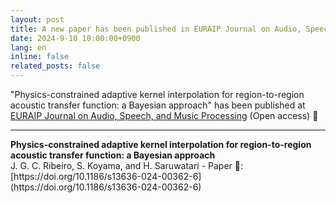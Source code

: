 ```yaml
---
layout: post
title: A new paper has been published in EURAIP Journal on Audio, Speech, and Music Processing 🎉 
date: 2024-9-10 10:00:00+0900
lang: en
inline: false
related_posts: false
---
```


"Physics-constrained adaptive kernel interpolation for region-to-region acoustic transfer function: a Bayesian approach" has been published at [EURAIP Journal on Audio, Speech, and Music Processing](https://asmp-eurasipjournals.springeropen.com/) (Open access) 🎉 

***

<div style="font-weight:bolder">Physics-constrained adaptive kernel interpolation for region-to-region acoustic transfer function: a Bayesian approach</div>
J. G. C. Ribeiro, S. Koyama, and H. Saruwatari
- Paper 📝: [https://doi.org/10.1186/s13636-024-00362-6](https://doi.org/10.1186/s13636-024-00362-6)
